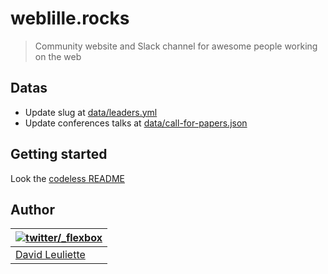 # weblille.rocks

> Community website and Slack channel for awesome people working on the web

## Datas

- Update slug at [data/leaders.yml](data/leaders.yml)
- Update conferences talks at [data/call-for-papers.json](data/call_for_papers.json)

## Getting started

Look the [codeless README](https://github.com/flexbox/codeless)

## Author

| [![twitter/_flexbox](https://gravatar.com/avatar/66ecc55f1bc2e5863eb516ee6f20794e?s=70)](https://twitter.com/_flexbox "Follow @_flexbox on Twitter") |
|---|
| [David Leuliette](http://davidl.fr/) |
